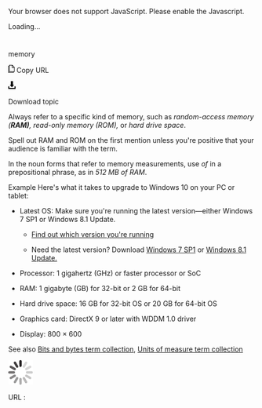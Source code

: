 Your browser does not support JavaScript. Please enable the Javascript.

Loading...

# 

memory

![Copy URL](memory_files/Copy.png)
Copy URL

![Download](memory_files/Download.png)

Download topic

Always refer to a specific kind of memory, such as *random-access memory (**RAM)**, read-only memory (ROM),* or *hard drive space*. 

Spell out RAM and ROM on the first mention unless you're positive that your audience is familiar with the term.

In the noun forms that refer to memory measurements, use *of* in a prepositional phrase, as in *512 MB of RAM*.

Example
Here's what it takes to upgrade to Windows 10 on your PC or tablet: 

  - Latest OS: Make sure you're running the latest version—either Windows 7 SP1 or Windows 8.1 Update.
    
      - [Find out which version you're running ](http://windows.microsoft.com/en-us/windows/which-operating-system)
    
      - Need the latest version? Download [Windows 7 SP1](http://windows.microsoft.com/en-us/windows7/install-windows-7-service-pack-1) or [Windows 8.1 Update.](http://windows.microsoft.com/en-us/windows-8/update-from-windows-8-tutorial)

  - Processor: 1 gigahertz (GHz) or faster processor or SoC

  - RAM: 1 gigabyte (GB) for 32-bit or 2 GB for 64-bit

  - Hard drive space: 16 GB for 32-bit OS or 20 GB for 64-bit OS

  - Graphics card: DirectX 9 or later with WDDM 1.0 driver

  - Display: 800 × 600

See also [Bits and bytes term collection](https://worldready.cloudapp.net/Styleguide/Read?id=2700&topicid=26920), [Units of measure term collection](https://worldready.cloudapp.net/Styleguide/Read?id=2700&topicid=28884)

![In progress](memory_files/activity-large.gif)

URL :
